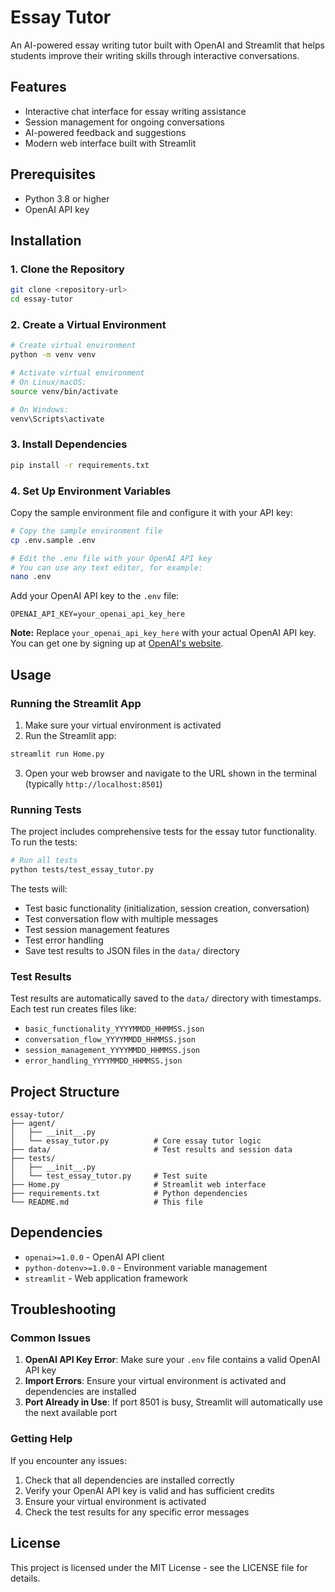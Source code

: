 # Essay Tutor

An AI-powered essay writing tutor built with OpenAI and Streamlit that helps students improve their writing skills through interactive conversations.

## Features

- Interactive chat interface for essay writing assistance
- Session management for ongoing conversations
- AI-powered feedback and suggestions
- Modern web interface built with Streamlit

## Prerequisites

- Python 3.8 or higher
- OpenAI API key

## Installation

### 1. Clone the Repository

```bash
git clone <repository-url>
cd essay-tutor
```

### 2. Create a Virtual Environment

```bash
# Create virtual environment
python -m venv venv

# Activate virtual environment
# On Linux/macOS:
source venv/bin/activate

# On Windows:
venv\Scripts\activate
```

### 3. Install Dependencies

```bash
pip install -r requirements.txt
```

### 4. Set Up Environment Variables

Copy the sample environment file and configure it with your API key:

```bash
# Copy the sample environment file
cp .env.sample .env

# Edit the .env file with your OpenAI API key
# You can use any text editor, for example:
nano .env
```

Add your OpenAI API key to the `.env` file:

```
OPENAI_API_KEY=your_openai_api_key_here
```

**Note:** Replace `your_openai_api_key_here` with your actual OpenAI API key. You can get one by signing up at [OpenAI's website](https://platform.openai.com/).

## Usage

### Running the Streamlit App

1. Make sure your virtual environment is activated
2. Run the Streamlit app:

```bash
streamlit run Home.py
```

3. Open your web browser and navigate to the URL shown in the terminal (typically `http://localhost:8501`)

### Running Tests

The project includes comprehensive tests for the essay tutor functionality. To run the tests:

```bash
# Run all tests
python tests/test_essay_tutor.py
```

The tests will:
- Test basic functionality (initialization, session creation, conversation)
- Test conversation flow with multiple messages
- Test session management features
- Test error handling
- Save test results to JSON files in the `data/` directory

### Test Results

Test results are automatically saved to the `data/` directory with timestamps. Each test run creates files like:
- `basic_functionality_YYYYMMDD_HHMMSS.json`
- `conversation_flow_YYYYMMDD_HHMMSS.json`
- `session_management_YYYYMMDD_HHMMSS.json`
- `error_handling_YYYYMMDD_HHMMSS.json`

## Project Structure

```
essay-tutor/
├── agent/
│   ├── __init__.py
│   └── essay_tutor.py          # Core essay tutor logic
├── data/                       # Test results and session data
├── tests/
│   ├── __init__.py
│   └── test_essay_tutor.py     # Test suite
├── Home.py                     # Streamlit web interface
├── requirements.txt            # Python dependencies
└── README.md                   # This file
```

## Dependencies

- `openai>=1.0.0` - OpenAI API client
- `python-dotenv>=1.0.0` - Environment variable management
- `streamlit` - Web application framework

## Troubleshooting

### Common Issues

1. **OpenAI API Key Error**: Make sure your `.env` file contains a valid OpenAI API key
2. **Import Errors**: Ensure your virtual environment is activated and dependencies are installed
3. **Port Already in Use**: If port 8501 is busy, Streamlit will automatically use the next available port

### Getting Help

If you encounter any issues:
1. Check that all dependencies are installed correctly
2. Verify your OpenAI API key is valid and has sufficient credits
3. Ensure your virtual environment is activated
4. Check the test results for any specific error messages

## License

This project is licensed under the MIT License - see the LICENSE file for details.